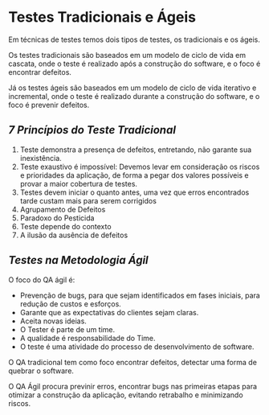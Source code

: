 # **Testes Tradicionais e Ágeis**

Em técnicas de testes temos dois tipos de testes, os tradicionais e os ágeis.

Os testes tradicionais são baseados em um modelo de ciclo de vida em cascata, onde o teste é realizado após a construção do software, e o foco é encontrar defeitos.

Já os testes ágeis são baseados em um modelo de ciclo de vida iterativo e incremental, onde o teste é realizado durante a construção do software, e o foco é prevenir defeitos.

## *7 Princípios do Teste Tradicional*

1. Teste demonstra a presença de defeitos, entretando, não garante sua inexistência.
2. Teste exaustivo é impossível: Devemos levar em consideração os riscos e prioridades da aplicação, de forma a pegar dos valores possíveis e provar a maior cobertura de testes.
3. Testes devem iniciar o quanto antes, uma vez que erros encontrados tarde custam mais para serem corrigidos
4. Agrupamento de Defeitos
5. Paradoxo do Pesticida
6. Teste depende do contexto
7. A ilusão da ausência de defeitos

## *Testes na Metodologia Ágil*

O foco do QA ágil é:

- Prevenção de bugs, para que sejam identificados em fases iniciais, para redução de custos e esforços.
- Garante que as expectativas do clientes sejam claras.
- Aceita novas ideias.
- O Tester é parte de um time.
- A qualidade é responsabilidade do Time.
- O teste é uma atividade do processo de desenvolvimento de software.

O QA tradicional tem como foco encontrar defeitos, detectar uma forma de quebrar o software.

O QA Ágil procura previnir erros, encontrar bugs nas primeiras etapas para otimizar a construção da aplicação, evitando retrabalho e minimizando riscos.
